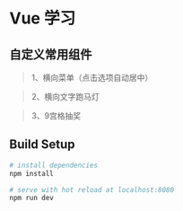 
# Vue 学习
## 自定义常用组件

> 1、横向菜单（点击选项自动居中）

> 2、横向文字跑马灯

> 3、9宫格抽奖

## Build Setup

``` bash
# install dependencies
npm install

# serve with hot reload at localhost:8080
npm run dev
